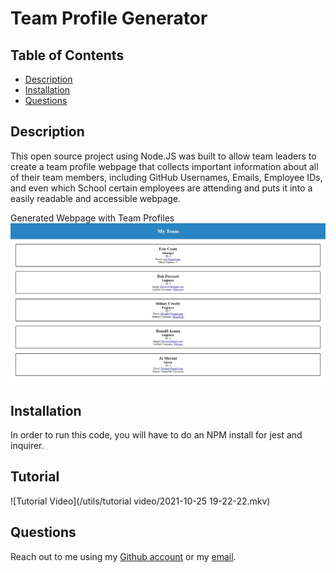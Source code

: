 # Team Profile Generator

## Table of Contents
* [Description](#description)
* [Installation](#installation)
* [Questions](#questions)

## Description
This open source project using Node.JS was built to allow team leaders to create a team profile webpage that collects important information about all of their team members, including GitHub Usernames, Emails, Employee IDs, and even which School certain employees are attending and puts it into a easily readable and accessible webpage.

Generated Webpage with Team Profiles
![Generated Webpage with Team Profiles](/utils/images/Generated-HTML-Page.jpg)

## Installation
In order to run this code, you will have to do an NPM install for jest and inquirer.

## Tutorial
![Tutorial Video](/utils/tutorial video/2021-10-25 19-22-22.mkv)

## Questions
Reach out to me using my [Github account](https://github.com/Ericcrain77) or my [email](ericcrain77@gmail.com).
